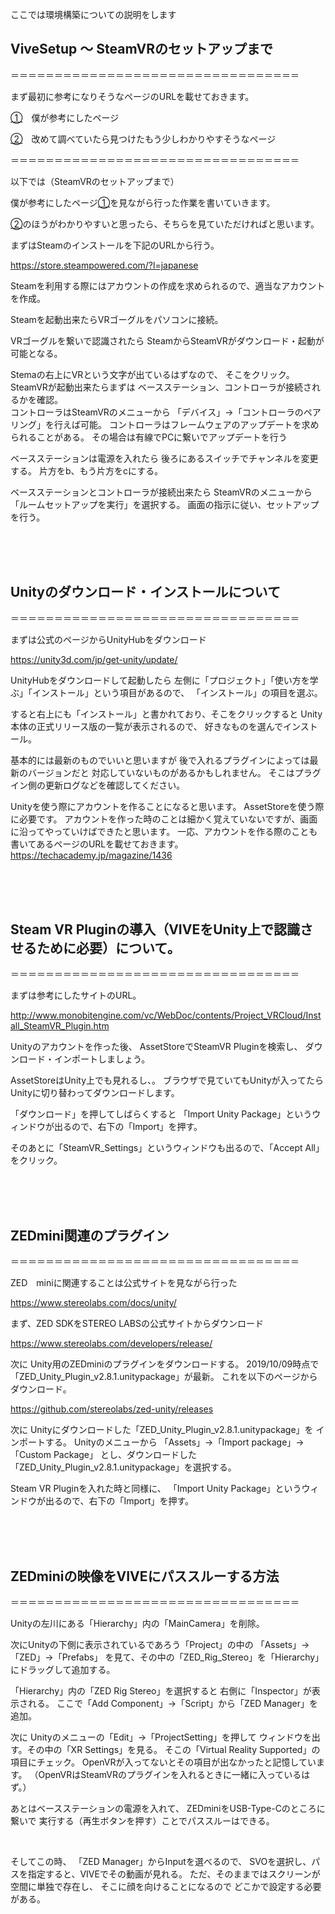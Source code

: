 ここでは環境構築についての説明をします


## ViveSetup ～ SteamVRのセットアップまで

＝＝＝＝＝＝＝＝＝＝＝＝＝＝＝＝＝＝＝＝＝＝＝＝＝＝＝＝＝＝＝＝＝

まず最初に参考になりそうなページのURLを載せておきます。

[①](https://www.moguravr.com/htcvive-setup/)　僕が参考にしたページ

[②](http://www.monobitengine.com/vc/WebDoc/contents/VRSettings/Install_ViveSetup.htm)　改めて調べていたら見つけたもう少しわかりやすそうなページ

＝＝＝＝＝＝＝＝＝＝＝＝＝＝＝＝＝＝＝＝＝＝＝＝＝＝＝＝＝＝＝＝＝

以下では（SteamVRのセットアップまで）

僕が参考にしたページ[①](https://www.moguravr.com/htcvive-setup/)を見ながら行った作業を書いていきます。

[②](http://www.monobitengine.com/vc/WebDoc/contents/VRSettings/Install_ViveSetup.htm)のほうがわかりやすいと思ったら、そちらを見ていただければと思います。

まずはSteamのインストールを下記のURLから行う。

https://store.steampowered.com/?l=japanese


Steamを利用する際にはアカウントの作成を求められるので、適当なアカウントを作成。


Steamを起動出来たらVRゴーグルをパソコンに接続。


VRゴーグルを繋いで認識されたら
SteamからSteamVRがダウンロード・起動が可能となる。

Stemaの右上にVRという文字が出ているはずなので、
そこをクリック。
<br>
SteamVRが起動出来たらまずは
ベースステーション、コントローラが接続されるかを確認。
<br>
コントローラはSteamVRのメニューから
「デバイス」→「コントローラのペアリング」を行えば可能。
コントローラはフレームウェアのアップデートを求められることがある。
その場合は有線でPCに繋いでアップデートを行う

ベースステーションは電源を入れたら
後ろにあるスイッチでチャンネルを変更する。
片方をb、もう片方をcにする。


ベースステーションとコントローラが接続出来たら
SteamVRのメニューから「ルームセットアップを実行」を選択する。
画面の指示に従い、セットアップを行う。



<br>
<br>
<br>



## Unityのダウンロード・インストールについて

＝＝＝＝＝＝＝＝＝＝＝＝＝＝＝＝＝＝＝＝＝＝＝＝＝＝＝＝＝＝＝＝＝


まずは公式のページからUnityHubをダウンロード

https://unity3d.com/jp/get-unity/update/

UnityHubをダウンロードして起動したら
左側に「プロジェクト」「使い方を学ぶ」「インストール」という項目があるので、
「インストール」の項目を選ぶ。

すると右上にも「インストール」と書かれており、そこをクリックすると
Unity本体の正式リリース版の一覧が表示されるので、
好きなものを選んでインストール。


基本的には最新のものでいいと思いますが
後で入れるプラグインによっては最新のバージョンだと
対応していないものがあるかもしれません。
そこはプラグイン側の更新ログなどを確認してください。



Unityを使う際にアカウントを作ることになると思います。
AssetStoreを使う際に必要です。
アカウントを作った時のことは細かく覚えていないですが、画面に沿ってやっていけばできたと思います。
一応、アカウントを作る際のことも書いてあるページのURLを載せておきます。
https://techacademy.jp/magazine/1436


<br>
<br>
<br>












## Steam VR Pluginの導入（VIVEをUnity上で認識させるために必要）について。

＝＝＝＝＝＝＝＝＝＝＝＝＝＝＝＝＝＝＝＝＝＝＝＝＝＝＝＝＝＝＝＝＝

まずは参考にしたサイトのURL。

http://www.monobitengine.com/vc/WebDoc/contents/Project_VRCloud/Install_SteamVR_Plugin.htm

Unityのアカウントを作った後、
AssetStoreでSteamVR Pluginを検索し、
ダウンロード・インポートしましょう。

AssetStoreはUnity上でも見れるし、。
ブラウザで見ていてもUnityが入ってたらUnityに切り替わってダウンロードします。


「ダウンロード」を押してしばらくすると
「Import Unity Package」というウィンドウが出るので、右下の「Import」を押す。

そのあとに「SteamVR_Settings」というウィンドウも出るので、「Accept All」をクリック。




<br>
<br>
<br>










## ZEDmini関連のプラグイン

＝＝＝＝＝＝＝＝＝＝＝＝＝＝＝＝＝＝＝＝＝＝＝＝＝＝＝＝＝＝＝＝＝

ZED　miniに関連することは公式サイトを見ながら行った

https://www.stereolabs.com/docs/unity/


まず、ZED SDKをSTEREO LABSの公式サイトからダウンロード

https://www.stereolabs.com/developers/release/


次に
Unity用のZEDminiのプラグインをダウンロードする。
2019/10/09時点で「ZED_Unity_Plugin_v2.8.1.unitypackage」が最新。
これを以下のページからダウンロード。

https://github.com/stereolabs/zed-unity/releases


次に
Unityにダウンロードした「ZED_Unity_Plugin_v2.8.1.unitypackage」を
インポートする。
Unityのメニューから
「Assets」->「Import package」->「Custom Package」
とし、ダウンロードした「ZED_Unity_Plugin_v2.8.1.unitypackage」を選択する。

Steam VR Pluginを入れた時と同様に、
「Import Unity Package」というウィンドウが出るので、右下の「Import」を押す。





<br>
<br>
<br>









## ZEDminiの映像をVIVEにパススルーする方法

＝＝＝＝＝＝＝＝＝＝＝＝＝＝＝＝＝＝＝＝＝＝＝＝＝＝＝＝＝＝＝＝＝

Unityの左川にある「Hierarchy」内の「MainCamera」を削除。

次にUnityの下側に表示されているであろう「Project」の中の
「Assets」->「ZED」->「Prefabs」
を見て、その中の「ZED_Rig_Stereo」を「Hierarchy」にドラッグして追加する。

「Hierarchy」内の「ZED Rig Stereo」を選択すると
右側に「Inspector」が表示される。
ここで「Add Component」->「Script」から「ZED Manager」を追加。

次に
Unityのメニューの「Edit」->「ProjectSetting」を押して
ウィンドウを出す。その中の「XR Settings」を見る。
そこの「Virtual Reality Supported」の項目にチェック。
OpenVRが入ってないとその項目が出なかったと記憶しています。
（OpenVRはSteamVRのプラグインを入れるときに一緒に入っているはず。）




あとはベースステーションの電源を入れて、
ZEDminiをUSB-Type-Cのところに繋いで
実行する（再生ボタンを押す）ことでパススルーはできる。



<br>


そしてこの時、
「ZED Manager」からInputを選べるので、
SVOを選択し、パスを指定すると、VIVEでその動画が見れる。
ただ、そのままではスクリーンが空間に単独で存在し、
そこに顔を向けることになるので
どこかで設定する必要がある。






